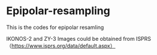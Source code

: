 # Epipolar-resampling
This is the codes for epipolar resamling

IKONOS-2 and ZY-3 Images could be obtained from ISPRS（https://www.isprs.org/data/default.aspx）
